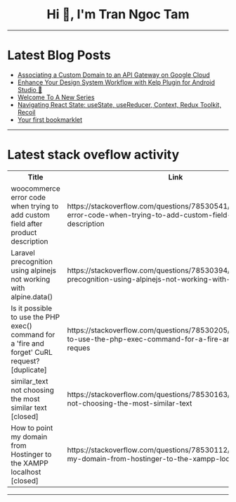 <h1 align="center">Hi 👋, I'm Tran Ngoc Tam</h1>

---

# Latest Blog Posts 
<!-- BLOG-POST-LIST:START -->
- [Associating a Custom Domain to an API Gateway on Google Cloud](https://dev.to/burgossrodrigo/associating-a-custom-domain-to-an-api-gateway-on-google-cloud-4ph6)
- [Enhance Your Design System Workflow with Kelp Plugin for Android Studio 🌱](https://dev.to/popovanton0/enhance-your-design-system-workflow-with-kelp-plugin-for-android-studio-6pm)
- [Welcome To A New Series](https://dev.to/nhelchitnis/welcome-to-a-new-series-hp4)
- [Navigating React State: useState, useReducer, Context, Redux Toolkit, Recoil](https://dev.to/bilelsalemdev/navigating-react-state-usestate-usereducer-context-redux-toolkit-recoil-3i98)
- [Your first bookmarklet](https://dev.to/defenderofbasic/your-first-bookmarklet-3213)
<!-- BLOG-POST-LIST:END -->

---

# Latest stack oveflow activity
<table>
  <tr><th>Title</th><th>Link</th></tr>
  <!-- STACKOVERFLOW:START --><tr><td>woocommerce error code when trying to add custom field after product description</td><td>https://stackoverflow.com/questions/78530541/woocommerce-error-code-when-trying-to-add-custom-field-after-product-description</td></tr><tr><td>Laravel precognition using alpinejs not working with alpine.data&lpar;&rpar;</td><td>https://stackoverflow.com/questions/78530394/laravel-precognition-using-alpinejs-not-working-with-alpine-data</td></tr><tr><td>Is it possible to use the PHP exec&lpar;&rpar; command for a &#39;fire and forget&#39; CuRL request? [duplicate]</td><td>https://stackoverflow.com/questions/78530205/is-it-possible-to-use-the-php-exec-command-for-a-fire-and-forget-curl-reques</td></tr><tr><td>similar_text not choosing the most similar text [closed]</td><td>https://stackoverflow.com/questions/78530163/similar-text-not-choosing-the-most-similar-text</td></tr><tr><td>How to point my domain from Hostinger to the XAMPP localhost [closed]</td><td>https://stackoverflow.com/questions/78530112/how-to-point-my-domain-from-hostinger-to-the-xampp-localhost</td></tr><!-- STACKOVERFLOW:END -->
</table>

---


